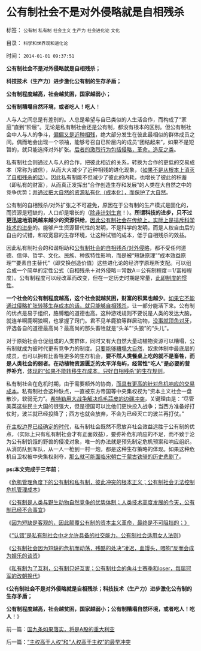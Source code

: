 # 公有制社会不是对外侵略就是自相残杀

标签： `公有制` `私有制` `社会主义` `生产力` `社会进化论` `文化` 

目录： `科学和世界观和进化论`

时间： `2014-01-01 09:37:51`

**公有制社会不是对外侵略就是自相残杀；**

**科技技术（生产力）进步激化公有制的生存矛盾；**

**公有制程度越高，社会越贫困，国家越弱小；**

**公有制糟塌自然环境，或者吃人！吃人**！

人与人之间总是有差别的。人总是希望与自已类似的人生活合作，而构成了“家庭”直到“阶层”。无论是私有制社会还是公有制，都没有根本的区别。但公有制社会中人与人的争斗，[偏偏又是近种相残](../../../2010/12/23/进化论“近种相残”人类最严重和人类纪.md)，绝大部分发生在彼此最相似的群体成员之间。偶而地会出现一个领袖，能够号召自已阶层内的成员“团结起来”，如果不是短暂的，就只能选择对外扩张。[后者的激烈行为包括侵略，革命，造反之类](../../../2011/11/13/团结不能代替妥协，人权需要做人的勇气.md)。

私有制社会则通过人与人的合作，把彼此相近的关系，转换为合作的更低的交易成本（常称为诚信），从而大大减少了近种相残的进化现象，（[如果不是从根本上消灭了自相残杀的话](../../../2011/1/16/人类避免自相残杀灭绝的机理是国产化自给自足没有优势.md)）。因此私有制能不但减少了彼此的内耗，也增长了彼此的积蓄（即私有的财富），从而真正发挥出“合作创造生存和发展”的人类在大自然之中的竞争优势；[并通过把大自然的资源私有化（成本化），而保护了大自然](../../../2011/1/5/米塞斯原理：市场经济的循环运转和环境保护及资源优化.md)。

公有制的自相残杀/对外扩张之不可避免，原因在于公有制的生产模式是固化的，而资源是短缺的，人口却是增长的（[除非计划生育](http://darthvad.blog.163.com/blog/static/5339947020111194845411/)！）。**所谓科技的进步，只不过更迅速地消耗越来越少的资源供给**。[因此公有制社会在传统上，实际上是排斥科学技术的进步](../../../2010/6/14/科学技术发明是第一自杀推动力.md)的。能够产生资源替代性的发明，不是科学的发明，而是人权自由后的自由的试错，和较宽容的生存环境，让这种试错的成本，低于自相残杀的效益。

因此私有制社会的和谐相助和[公有制社会的自相残杀/对外侵略](../../../2012/2/19/科学进化论“同种相残，异种合作”的生物规律.md)，都不受任何道德、信仰、哲学、文化、民族、种族特性影响，而是被“短缺原理”“成本效益原理”“要素自主替代”（即交换创造价值）这些进化论的经济学原理所支配。可以组合成一个简单的定性公式（自相残杀＋对外侵略＝常数A＝公有制程度＝1/富裕程度）。公有制程度可以经改革而改变，但在一定历史时期是常量，[此即制度的惯性](../../../2011/2/21/中国与西方的经济水平只相差一百年.md)。

**一个社会的公有制程度越高，这个社会就越贫困，财富的积累也越少**。[如果它不能通过侵略扩张转移生存成本的话，就只能够自相残杀](../../../2012/2/19/公有制前提下“同种相残闹革命”是有必要的.md)，让一部分能活下来。公有制的优点是易于组织，胳膊粗的道德也高。这种游戏规则不要说是人类的发达大脑，就连羊啊鹿啊狼啊，也掌握了窍门。君不见羊鹿狼等群居动物，[没事就顶角对牙](../../../2011/1/30/狼的斗牙和狗的斗嘴.md)，评选各自的道德最高尚？最高尚的那头畜牲就是“头羊”“头狼”的“头儿”。

对于原始社会仓促组成的人类群体，同时又有大自然大量动植物资源可以糟塌，公有制就成为彼时代更有竞争力的制度。[只要能够糟塌大自然](../../../2011/11/7/公有制低效益必须成本转移，“灾难or侵略”必居其一.md)，奴隶体制中最底层的成员，也可以拥有比畜牲更多的生存机会，**要不然人类餐桌上吃的就不是畜牲，而是人类社会的弱者。在动植物资源匮乏的太平洋岛屿，经常性“吃人”是必要的营养补充**，[体现的“如果不能转移生存成本，只好自相残杀”的生存规则](../../../2010/4/8/社会进步是利已格式化的可维持程度.md)。

私有制社会在危机时期，由于需要额外的协商，[而具有更高的针对危机响应的交易成本](../../../2010/2/9/国家在文明之初应对虚拟的危机而出现.md)。私有制社会这种缺点，一直被东方帝国等中央集权视为“资本主义社会一盘散沙，软弱无力”。[希特勒用大战争解决鸡毛蒜皮的边疆冲突](../../../2009/12/13/希特勒德国低效地浪费了百年市场经济的积累.md)，关键理由是：“尽管美英这些民主大国的很强大，但是德国可以比他们更快投入战争；当西方准备好打仗时，波兰就已经投降了；西方也就会放弃，不会为已经灭亡的波兰再打仗。”

[在主权边界已经确定的时代](../../../2012/3/23/主权边界强迫所有政体联邦制；.md)，私有制社会既然不愿放弃社会效益远胜于公有制的优点，（实际上只有私有制社会才有正面效益），要弥补危机响应的不足，而不致于沦为公有制饥饿的野兽的侵凌对象，唯一的办法就是预先制定危机预案和响应组织。从消防队到军队，从一人一枪到一村一炮，都是这种生存策略的体现。如果这种危机自卫权被中央集权剥夺，[那么就可能面临宋朝亡于蒙古铁骑的历史悲剧了](../../../2008/11/30/简析宋朝败亡的原因.md)。

**ps:本文完成于三年前**；

《[危机管理角度下的公有制和私有制，彼此冲突的根本正义；公有制社会无法控制危机管理成本](../../../2013/12/21/公有制社会无法控制危机管理成本,最根本的腐败不是贪官.md)》

《[公有制是人类与野生动物自然竞争的优势体制；人类技术高度发展的今天，公有制已经不合事宜](../../../2013/12/26/公有制是对野生动物优势竞争体制,今天已经不合事宜.md)》

《[因为短缺是客观的，因此颠覆公有制的资本主义革命，最终是不可阻挡的；》](../../../2013/12/26/短缺只抑制公有制，短缺催化了资本主义的升级换代.md)

《[“认错”是私有制社会中才允许具备的社交能力，公有制社会适用女人法则](../../../2013/12/27/中日两国参拜神庙之中的“文明的冲突”和“文化的冲突”.md)》

《[公有制社会因为短缺的危机而动荡，残酷的处决“凌迟，血馒头，喂狗”反而会成为娱乐的谈资](../../../2013/12/27/从孟德斯鸠《论法的精神》理解金正恩的《君主论》.md)》

《[私有制为了互利，公有制只好互害；公有制社会的角斗士赛季和loser，每届冠军的改朝换代](../../../2013/12/29/私有制为了互利，公有制只好互害.md)》

《**公有制社会不是对外侵略就是自相残杀；科技技术（生产力）进步激化公有制的生存矛盾；**

**公有制程度越高，社会越贫困，国家越弱小；公有制糟塌自然环境，或者吃人！吃人**！》



前一篇：[国九条如果落实，将是A股的重大利空](../../../2013/12/30/国九条如果落实，将是A股的重大利空.md)

后一篇：[“主权高于人权”和“人权高于主权”的最早冲突](../../../2014/1/1/“主权高于人权”和“人权高于主权”的最早冲突.md)